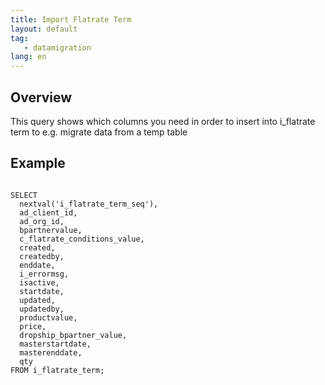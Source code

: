 ```yaml
---
title: Import Flatrate Term
layout: default
tag: 
   - datamigration
lang: en
---
```


## Overview
This query shows which columns you need in order to insert into i_flatrate term to e.g. migrate data from a temp table

## Example

```

SELECT
  nextval('i_flatrate_term_seq'),
  ad_client_id,
  ad_org_id,
  bpartnervalue,
  c_flatrate_conditions_value,
  created,
  createdby,
  enddate,
  i_errormsg,
  isactive,
  startdate,
  updated,
  updatedby,
  productvalue,
  price,
  dropship_bpartner_value,
  masterstartdate,
  masterenddate,
  qty
FROM i_flatrate_term;


```

